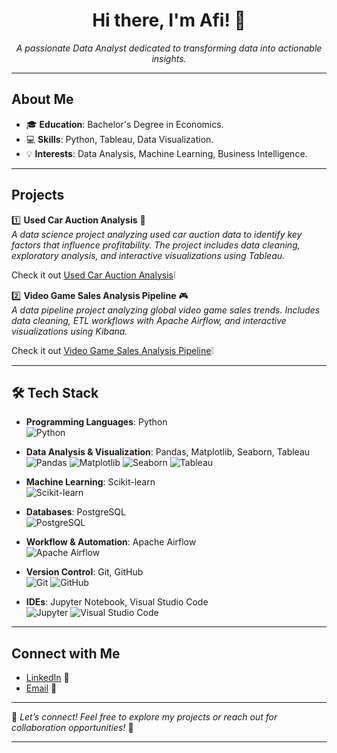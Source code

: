 <h1 align="center">Hi there, I'm Afi! 👋</h1>
<p align="center">
  <i>A passionate Data Analyst dedicated to transforming data into actionable insights.</i>
</p>

---

## About Me
- 🎓 **Education**: Bachelor's Degree in Economics.
- 💻 **Skills**: Python, Tableau, Data Visualization.
- 💡 **Interests**: Data Analysis, Machine Learning, Business Intelligence.

---

## Projects  
1️⃣ **Used Car Auction Analysis** 🚗  
   *A data science project analyzing used car auction data to identify key factors that influence profitability. The project includes data cleaning, exploratory analysis, and interactive visualizations using Tableau.*  
   
   Check it out [Used Car Auction Analysis](https://github.com/rafinadhiya/used-car-auction-analysis)❕  

2️⃣ **Video Game Sales Analysis Pipeline** 🎮  
   *A data pipeline project analyzing global video game sales trends. Includes data cleaning, ETL workflows with Apache Airflow, and interactive visualizations using Kibana.*  
   
   Check it out [Video Game Sales Analysis Pipeline](https://github.com/rafinadhiya/video-game-sales-analysis-pipeline)❕ 
  
---

## 🛠️ Tech Stack

- **Programming Languages**: Python  
  ![Python](https://img.shields.io/badge/Python-3776AB?style=flat&logo=python&logoColor=white)

- **Data Analysis & Visualization**: Pandas, Matplotlib, Seaborn, Tableau  
  ![Pandas](https://img.shields.io/badge/Pandas-150458?style=flat&logo=pandas&logoColor=white)
  ![Matplotlib](https://img.shields.io/badge/Matplotlib-11557C?style=flat&logo=matplotlib&logoColor=white)
  ![Seaborn](https://img.shields.io/badge/Seaborn-3776AB?style=flat&logo=python&logoColor=white)
  ![Tableau](https://img.shields.io/badge/Tableau-E97627?style=flat&logo=tableau&logoColor=white)

- **Machine Learning**: Scikit-learn  
  ![Scikit-learn](https://img.shields.io/badge/Scikit--learn-F7931E?style=flat&logo=scikit-learn&logoColor=white)

- **Databases**: PostgreSQL  
  ![PostgreSQL](https://img.shields.io/badge/PostgreSQL-336791?style=flat&logo=postgresql&logoColor=white)

- **Workflow & Automation**: Apache Airflow  
  ![Apache Airflow](https://img.shields.io/badge/Apache%20Airflow-017CEE?style=flat&logo=apache-airflow&logoColor=white)

- **Version Control**: Git, GitHub  
  ![Git](https://img.shields.io/badge/Git-F05032?style=flat&logo=git&logoColor=white)
  ![GitHub](https://img.shields.io/badge/GitHub-181717?style=flat&logo=github&logoColor=white)

- **IDEs**: Jupyter Notebook, Visual Studio Code  
  ![Jupyter](https://img.shields.io/badge/Jupyter-F37626?style=flat&logo=jupyter&logoColor=white)
  ![Visual Studio Code](https://img.shields.io/badge/VS%20Code-007ACC?style=flat&logo=visual-studio-code&logoColor=white)

---

## Connect with Me
- [LinkedIn](https://www.linkedin.com/in/rafinadhiya/) 💼
- [Email](mailto:rafina.pradani@gmail.com) 📧

---

💬 *Let’s connect! Feel free to explore my projects or reach out for collaboration opportunities!* 🚀

---
